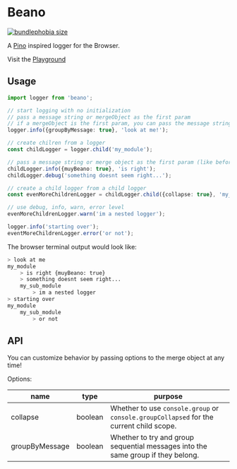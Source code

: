 # Beano

[![bundlephobia size](https://badgen.net/bundlephobia/minzip/beano)](https://bundlephobia.com/result?p=beano)


A [Pino](https://github.com/pinojs/pino) inspired logger for the Browser.

Visit the [Playground](https://erhathaway.github.io/beano/)

## Usage

```typescript
import logger from 'beano';

// start logging with no initialization
// pass a message string or mergeObject as the first param
// if a mergeObject is the first param, you can pass the message string as the second param
logger.info({groupByMessage: true}, 'look at me!');

// create chilren from a logger
const childLogger = logger.child('my_module');

// pass a message string or merge object as the first param (like before!)
childLogger.info({muyBeano: true}, 'is right');
childLogger.debug('something doesnt seem right...');

// create a child logger from a child logger
const evenMoreChildrenLogger = childLogger.child({collapse: true}, 'my_sub_module');

// use debug, info, warn, error level
evenMoreChildrenLogger.warn('im a nested logger');

logger.info('starting over');
eventMoreChildrenLogger.error('or not');
```

The browser terminal output would look like:

```bash
> look at me
my_module
    > is right {muyBeano: true}
    > something doesnt seem right...
    my_sub_module
        > im a nested logger
> starting over
my_module
    my_sub_module
        > or not
```

## API

You can customize behavior by passing options to the merge object at any time!

Options:

| name           | type    | purpose                                                                                 |
| -------------- | ------- | --------------------------------------------------------------------------------------- |
| collapse       | boolean | Whether to use `console.group` or `console.groupCollapsed` for the current child scope. |
| groupByMessage | boolean | Whether to try and group sequential messages into the same group if they belong.        |

